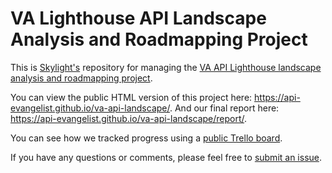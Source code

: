 # VA Lighthouse API Landscape Analysis and Roadmapping Project
This is [Skylight's](https://skylight.digital/) repository for managing the [VA API Lighthouse landscape analysis and roadmapping project](https://github.com/department-of-veterans-affairs/VA-Micropurchase-Repo/issues/19).

You can view the public HTML version of this project here: https://api-evangelist.github.io/va-api-landscape/. And our final report here: https://api-evangelist.github.io/va-api-landscape/report/.

You can see how we tracked progress using a [public Trello board](https://trello.com/b/VcBEnHP5/va-lighthouse-api-landscape-analysis-and-near-term-roadmap-project).

If you have any questions or comments, please feel free to [submit an issue](https://github.com/api-evangelist/va-api-landscape/issues).
